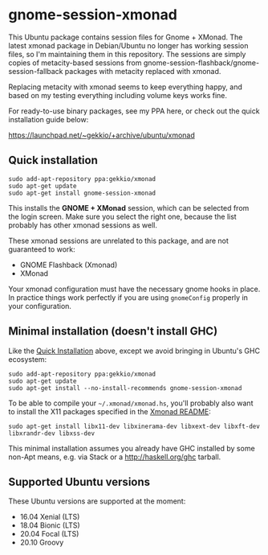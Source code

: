 gnome-session-xmonad
====================

This Ubuntu package contains session files for Gnome + XMonad.  The latest
xmonad package in Debian/Ubuntu no longer has working session files, so I'm
maintaining them in this repository. The sessions are simply copies of
metacity-based sessions from gnome-session-flashback/gnome-session-fallback
packages with metacity replaced with xmonad.

Replacing metacity with xmonad seems to keep everything happy, and based on my
testing everything including volume keys works fine.

For ready-to-use binary packages, see my PPA here, or check out the quick
installation guide below:

https://launchpad.net/~gekkio/+archive/ubuntu/xmonad

Quick installation
------------------

    sudo add-apt-repository ppa:gekkio/xmonad
    sudo apt-get update
    sudo apt-get install gnome-session-xmonad

This installs the **GNOME + XMonad** session, which can be selected from the
login screen. Make sure you select the right one, because the list probably has
other xmonad sessions as well.

These xmonad sessions are unrelated to this package, and are not guaranteed
to work:

* GNOME Flashback (Xmonad)
* XMonad

Your xmonad configuration must have the necessary gnome hooks in place.
In practice things work perfectly if you are using `gnomeConfig` properly in
your configuration.

Minimal installation (doesn't install GHC)
------------------------------------------

Like the [Quick Installation](#quick-installation) above, except we avoid
bringing in Ubuntu's GHC ecosystem:

    sudo add-apt-repository ppa:gekkio/xmonad
    sudo apt-get update
    sudo apt-get install --no-install-recommends gnome-session-xmonad

To be able to compile your `~/.xmonad/xmonad.hs`, you'll probably also want
to install the X11 packages specified in the 
[Xmonad README](https://github.com/xmonad/xmonad/blob/master/README.md#building):

    sudo apt-get install libx11-dev libxinerama-dev libxext-dev libxft-dev libxrandr-dev libxss-dev

This minimal installation assumes you already have GHC installed by some
non-Apt means, e.g. via Stack or a http://haskell.org/ghc tarball.

Supported Ubuntu versions
-------------------------

These Ubuntu versions are supported at the moment:

+ 16.04 Xenial (LTS)
+ 18.04 Bionic (LTS)
+ 20.04 Focal (LTS)
+ 20.10 Groovy

